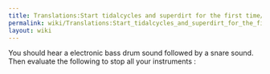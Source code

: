 ```yaml
---
title: Translations:Start tidalcycles and superdirt for the first time/37/en
permalink: wiki/Translations:Start_tidalcycles_and_superdirt_for_the_first_time/37/en/
layout: wiki
---
```


You should hear a electronic bass drum sound followed by a snare sound.
Then evaluate the following to stop all your instruments :
